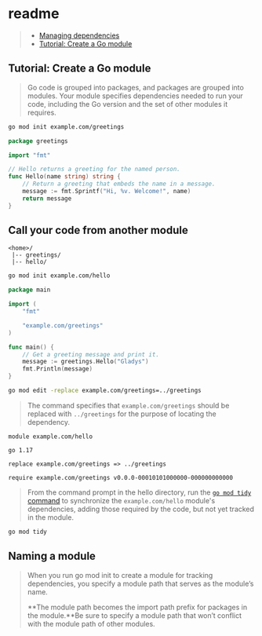 # readme

> - [Managing dependencies](https://go.dev/doc/modules/managing-dependencies)
> - [Tutorial: Create a Go module](https://go.dev/doc/tutorial/create-module)

## Tutorial: Create a Go module

> Go code is grouped into packages, and packages are grouped into modules. Your module specifies dependencies needed to run your code, including the Go version and the set of other modules it requires.

```bash
go mod init example.com/greetings
```

```go
package greetings

import "fmt"

// Hello returns a greeting for the named person.
func Hello(name string) string {
    // Return a greeting that embeds the name in a message.
    message := fmt.Sprintf("Hi, %v. Welcome!", name)
    return message
}
```

## Call your code from another module

```
<home>/
 |-- greetings/
 |-- hello/
```

```bash
go mod init example.com/hello
```

```go
package main

import (
    "fmt"

    "example.com/greetings"
)

func main() {
    // Get a greeting message and print it.
    message := greetings.Hello("Gladys")
    fmt.Println(message)
}
```

```bash
go mod edit -replace example.com/greetings=../greetings
```

> The command specifies that `example.com/greetings` should be replaced with `../greetings` for the purpose of locating the dependency. 

```
module example.com/hello

go 1.17

replace example.com/greetings => ../greetings

require example.com/greetings v0.0.0-00010101000000-000000000000
```

> From the command prompt in the hello directory, run the [`go mod tidy` command](https://go.dev/ref/mod#go-mod-tidy) to synchronize the `example.com/hello` module's dependencies, adding those required by the code, but not yet tracked in the module.

```bash
go mod tidy
```



## Naming a module

> When you run go mod init to create a module for tracking dependencies, you specify a module path that serves as the module’s name. 
>
> **The module path becomes the import path prefix for packages in the module.**Be sure to specify a module path that won’t conflict with the module path of other modules.
